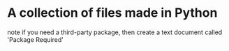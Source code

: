 # A collection of files made in Python
note if you need a third-party package, then create a text document called 'Package Required'
